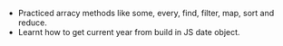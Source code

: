 - Practiced arracy methods like some, every, find, filter, map, sort and reduce. 
- Learnt how to get current year from build in JS date object.

